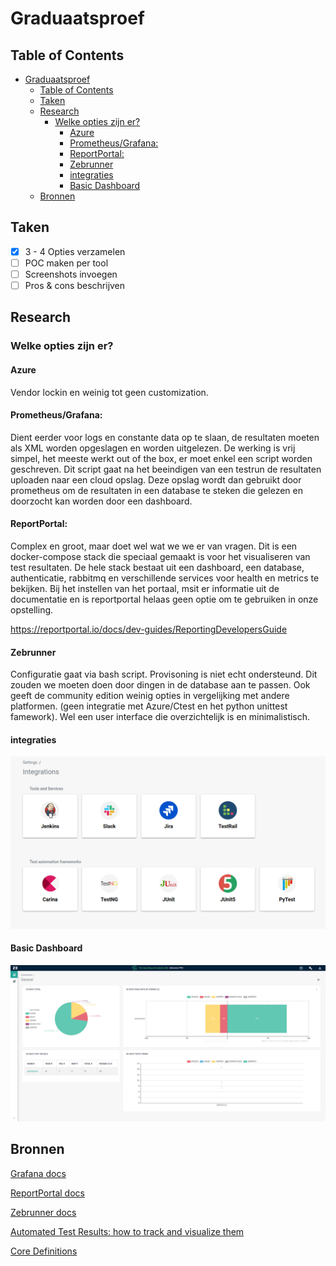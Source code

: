# Graduaatsproef

## Table of Contents

- [Graduaatsproef](#graduaatsproef)
  - [Table of Contents](#table-of-contents)
  - [Taken](#taken)
  - [Research](#research)
    - [Welke opties zijn er?](#welke-opties-zijn-er)
      - [Azure](#azure)
      - [Prometheus/Grafana:](#prometheusgrafana)
      - [ReportPortal:](#reportportal)
      - [Zebrunner](#zebrunner)
      - [integraties](#integraties)
      - [Basic Dashboard](#basic-dashboard)
  - [Bronnen](#bronnen)

##  Taken
 - [x] 3 - 4 Opties verzamelen
 - [ ] POC maken per tool
 - [ ] Screenshots invoegen
 - [ ] Pros & cons beschrijven

## Research

### Welke opties zijn er?

#### Azure
Vendor lockin en weinig tot geen customization. 

#### Prometheus/Grafana:
Dient eerder voor logs en constante data op te slaan, de resultaten moeten als XML worden opgeslagen en worden uitgelezen. 
De werking is vrij simpel, het meeste werkt out of the box, er moet enkel een script worden geschreven. 
Dit script gaat na het beeindigen van een testrun de resultaten uploaden naar een cloud opslag. 
Deze opslag wordt dan gebruikt door prometheus om de resultaten in een database te steken die gelezen en doorzocht kan worden door een dashboard.


#### ReportPortal:
Complex en groot, maar doet wel wat we we er van vragen.
Dit is een docker-compose stack die speciaal gemaakt is voor het visualiseren van test resultaten.
De hele stack bestaat uit een dashboard, een database, authenticatie, rabbitmq en verschillende services voor health en metrics te bekijken.
Bij het instellen van het portaal, msit er informatie uit de documentatie en is reportportal helaas geen optie om te gebruiken in onze opstelling.

https://reportportal.io/docs/dev-guides/ReportingDevelopersGuide

#### Zebrunner
Configuratie gaat via bash script. Provisoning is niet echt ondersteund. Dit zouden we moeten doen door dingen in de database aan te passen. Ook geeft de community edition weinig opties in vergelijking met andere platformen. (geen integratie met Azure/Ctest en het python unittest famework). Wel een user interface die overzichtelijk is en minimalistisch.

#### integraties

<img src="img/zebrunner_integrations.png">

#### Basic Dashboard

<img src="img/zebrunner_dashboard.png">


## Bronnen

[Grafana docs](#https://grafana.com/docs/grafana/latest/)

[ReportPortal docs](#https://reportportal.io/docs/)

[Zebrunner docs](#https://zebrunner.com/documentation/)

[Automated Test Results: how to track and visualize them](#https://www.solvd.com/blog/automated-test-results-visualization)

[Core Definitions](#https://zebrunner.com/documentation/guide/)
